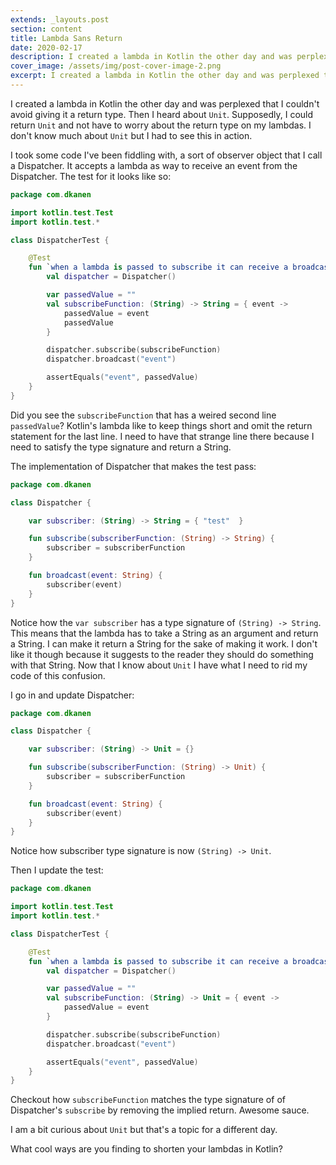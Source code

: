 ```yaml
---
extends: _layouts.post
section: content
title: Lambda Sans Return
date: 2020-02-17
description: I created a lambda in Kotlin the other day and was perplexed that I couldn't avoid giving it a return type.
cover_image: /assets/img/post-cover-image-2.png
excerpt: I created a lambda in Kotlin the other day and was perplexed that I couldn't avoid giving it a return type.
---
```


I created a lambda in Kotlin the other day and was perplexed that I couldn't avoid giving it a return type. Then I heard about `Unit`. Supposedly, I could return `Unit` and not have to worry about the return type on my lambdas. I don't know much about `Unit` but I had to see this in action.

I took some code I've been fiddling with, a sort of observer object that I call a Dispatcher. It accepts a lambda as way to receive an event from the Dispatcher. The test for it looks like so:

```kotlin
package com.dkanen

import kotlin.test.Test
import kotlin.test.*

class DispatcherTest {

    @Test
    fun `when a lambda is passed to subscribe it can receive a broadcast`() {
        val dispatcher = Dispatcher()

        var passedValue = ""
        val subscribeFunction: (String) -> String = { event ->
            passedValue = event
            passedValue
        }

        dispatcher.subscribe(subscribeFunction)
        dispatcher.broadcast("event")

        assertEquals("event", passedValue)
    }
}
```

Did you see the `subscribeFunction` that has a weired second line `passedValue`? Kotlin's lambda like to keep things short and omit the return statement for the last line. I need to have that strange line there because I need to satisfy the type signature and return a String.

The implementation of Dispatcher that makes the test pass:

```kotlin
package com.dkanen

class Dispatcher {

    var subscriber: (String) -> String = { "test"  }

    fun subscribe(subscriberFunction: (String) -> String) {
        subscriber = subscriberFunction
    }

    fun broadcast(event: String) {
        subscriber(event)
    }
}
```

Notice how the `var subscriber` has a type signature of `(String) -> String`. This means that the lambda has to take a String as an argument and return a String. I can make it return a String for the sake of making it work. I don't like it though because it suggests to the reader they should do something with that String. Now that I know about `Unit` I have what I need to rid my code of this confusion.

I go in and update Dispatcher:

```kotlin
package com.dkanen

class Dispatcher {

    var subscriber: (String) -> Unit = {}

    fun subscribe(subscriberFunction: (String) -> Unit) {
        subscriber = subscriberFunction
    }

    fun broadcast(event: String) {
        subscriber(event)
    }
}
```

Notice how subscriber type signature is now `(String) -> Unit`.

Then I update the test:

```kotlin
package com.dkanen

import kotlin.test.Test
import kotlin.test.*

class DispatcherTest {

    @Test
    fun `when a lambda is passed to subscribe it can receive a broadcast`() {
        val dispatcher = Dispatcher()

        var passedValue = ""
        val subscribeFunction: (String) -> Unit = { event ->
            passedValue = event
        }

        dispatcher.subscribe(subscribeFunction)
        dispatcher.broadcast("event")

        assertEquals("event", passedValue)
    }
}
```

Checkout how `subscribeFunction` matches the type signature of of Dispatcher's `subscribe` by removing the implied return. Awesome sauce.

I am a bit curious about `Unit` but that's a topic for a different day.

What cool ways are you finding to shorten your lambdas in Kotlin?
